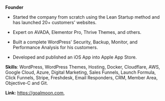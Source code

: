 **Founder**

-   Started the company from scratch using the Lean Startup method and
    has launched 20+ customers' websites.

-   Expert on AVADA, Elementor Pro, Thrive Themes, and others.

-   Built a complete WordPress\' Security, Backup, Monitor, and
    Performance Analysis for his customers.

-   Developed and published an iOS App into Apple App Store.

**Skills**: WordPress, WordPress Themes, Hosting, Docker, Cloudflare,
AWS, Google Cloud, Azure, Digital Marketing, Sales Funnels, Launch
Formula, Click Funnels, Stripe, Freshdesk, Email Responders, CRM, Member
Area, Objective-C and Git.

**Link:** <https://goalmoon.com>,